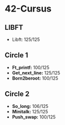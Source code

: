 # 42-Cursus

## LIBFT
- Libft: 125/125

## Circle 1
- **Ft_printf:**      100/125
- **Get_next_line:**  125/125
- **Born2beroot:**    100/125

## Circle 2
- **So_long:**    106/125
- **Minitalk:**   125/125
- **Push_swap:**  100/125
